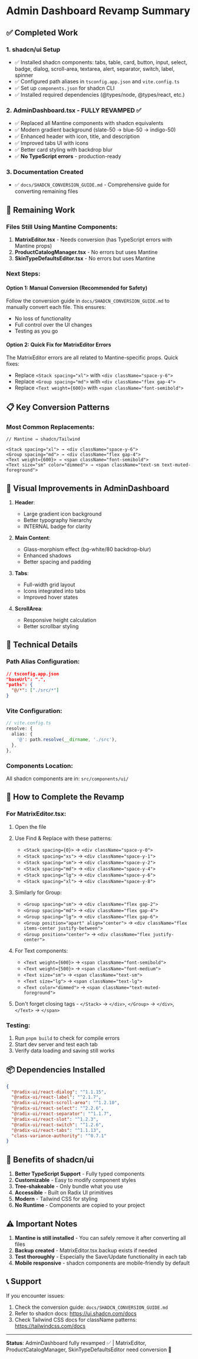 # Admin Dashboard Revamp Summary

## ✅ Completed Work

### 1. **shadcn/ui Setup**
- ✅ Installed shadcn components: tabs, table, card, button, input, select, badge, dialog, scroll-area, textarea, alert, separator, switch, label, spinner
- ✅ Configured path aliases in `tsconfig.app.json` and `vite.config.ts`
- ✅ Set up `components.json` for shadcn CLI
- ✅ Installed required dependencies (@types/node, @types/react, etc.)

### 2. **AdminDashboard.tsx - FULLY REVAMPED** ✅
- ✅ Replaced all Mantine components with shadcn equivalents
- ✅ Modern gradient background (slate-50 → blue-50 → indigo-50)
- ✅ Enhanced header with icon, title, and description
- ✅ Improved tabs UI with icons
- ✅ Better card styling with backdrop blur
- ✅ **No TypeScript errors** - production-ready

### 3. **Documentation Created**
- ✅ `docs/SHADCN_CONVERSION_GUIDE.md` - Comprehensive guide for converting remaining files

## 🚧 Remaining Work

### Files Still Using Mantine Components:
1. **MatrixEditor.tsx** - Needs conversion (has TypeScript errors with Mantine props)
2. **ProductCatalogManager.tsx** - No errors but uses Mantine
3. **SkinTypeDefaultsEditor.tsx** - No errors but uses Mantine

### Next Steps:

#### Option 1: Manual Conversion (Recommended for Safety)
Follow the conversion guide in `docs/SHADCN_CONVERSION_GUIDE.md` to manually convert each file. This ensures:
- No loss of functionality
- Full control over the UI changes
- Testing as you go

#### Option 2: Quick Fix for MatrixEditor Errors
The MatrixEditor errors are all related to Mantine-specific props. Quick fixes:
- Replace `<Stack spacing="xl">` with `<div className="space-y-6">`
- Replace `<Group spacing="md">` with `<div className="flex gap-4">`
- Replace `<Text weight={600}>` with `<span className="font-semibold">`

## 📋 Key Conversion Patterns

### Most Common Replacements:

```tsx
// Mantine → shadcn/Tailwind

<Stack spacing="xl"> → <div className="space-y-6">
<Group spacing="md"> → <div className="flex gap-4">
<Text weight={600}> → <span className="font-semibold">
<Text size="sm" color="dimmed"> → <span className="text-sm text-muted-foreground">
```

## 🎨 Visual Improvements in AdminDashboard

1. **Header**:
   - Large gradient icon background
   - Better typography hierarchy
   - INTERNAL badge for clarity

2. **Main Content**:
   - Glass-morphism effect (bg-white/80 backdrop-blur)
   - Enhanced shadows
   - Better spacing and padding

3. **Tabs**:
   - Full-width grid layout
   - Icons integrated into tabs
   - Improved hover states

4. **ScrollArea**:
   - Responsive height calculation
   - Better scrollbar styling

## 🔧 Technical Details

### Path Alias Configuration:
```json
// tsconfig.app.json
"baseUrl": ".",
"paths": {
  "@/*": ["./src/*"]
}
```

### Vite Configuration:
```typescript
// vite.config.ts
resolve: {
  alias: {
    '@': path.resolve(__dirname, './src'),
  },
},
```

### Components Location:
All shadcn components are in: `src/components/ui/`

## 🚀 How to Complete the Revamp

### For MatrixEditor.tsx:

1. Open the file
2. Use Find & Replace with these patterns:
   - `<Stack spacing={0}>` → `<div className="space-y-0">`
   - `<Stack spacing="xs">` → `<div className="space-y-1">`
   - `<Stack spacing="sm">` → `<div className="space-y-2">`
   - `<Stack spacing="md">` → `<div className="space-y-4">`
   - `<Stack spacing="lg">` → `<div className="space-y-6">`
   - `<Stack spacing="xl">` → `<div className="space-y-8">`

3. Similarly for Group:
   - `<Group spacing="sm">` → `<div className="flex gap-2">`
   - `<Group spacing="md">` → `<div className="flex gap-4">`
   - `<Group spacing="lg">` → `<div className="flex gap-6">`
   - `<Group position="apart" align="center">` → `<div className="flex items-center justify-between">`
   - `<Group position="center">` → `<div className="flex justify-center">`

4. For Text components:
   - `<Text weight={600}>` → `<span className="font-semibold">`
   - `<Text weight={500}>` → `<span className="font-medium">`
   - `<Text size="sm">` → `<span className="text-sm">`
   - `<Text size="lg">` → `<span className="text-lg">`
   - `<Text color="dimmed">` → `<span className="text-muted-foreground">`

5. Don't forget closing tags - `</Stack>` → `</div>`, `</Group>` → `</div>`, `</Text>` → `</span>`

### Testing:
1. Run `pnpm build` to check for compile errors
2. Start dev server and test each tab
3. Verify data loading and saving still works

## 📦 Dependencies Installed

```json
{
  "@radix-ui/react-dialog": "^1.1.15",
  "@radix-ui/react-label": "^2.1.7",
  "@radix-ui/react-scroll-area": "^1.2.10",
  "@radix-ui/react-select": "^2.2.6",
  "@radix-ui/react-separator": "^1.1.7",
  "@radix-ui/react-slot": "^1.2.3",
  "@radix-ui/react-switch": "^1.2.6",
  "@radix-ui/react-tabs": "^1.1.13",
  "class-variance-authority": "^0.7.1"
}
```

## 🎯 Benefits of shadcn/ui

1. **Better TypeScript Support** - Fully typed components
2. **Customizable** - Easy to modify component styles
3. **Tree-shakeable** - Only bundle what you use
4. **Accessible** - Built on Radix UI primitives
5. **Modern** - Tailwind CSS for styling
6. **No Runtime** - Components are copied to your project

## ⚠️ Important Notes

1. **Mantine is still installed** - You can safely remove it after converting all files
2. **Backup created** - MatrixEditor.tsx.backup exists if needed
3. **Test thoroughly** - Especially the Save/Update functionality in each tab
4. **Mobile responsive** - shadcn components are mobile-friendly by default

## 📞 Support

If you encounter issues:
1. Check the conversion guide: `docs/SHADCN_CONVERSION_GUIDE.md`
2. Refer to shadcn docs: https://ui.shadcn.com/docs
3. Check Tailwind CSS docs for className patterns: https://tailwindcss.com/docs

---

**Status**: AdminDashboard fully revamped ✅ | MatrixEditor, ProductCatalogManager, SkinTypeDefaultsEditor need conversion 🚧
